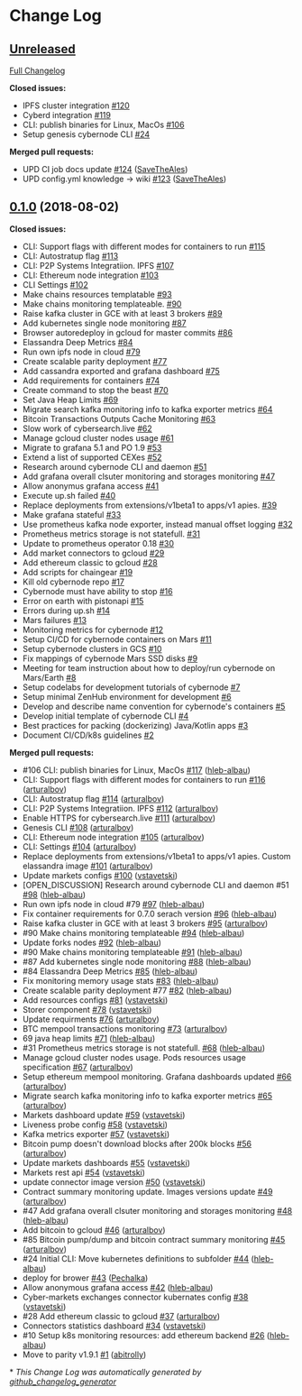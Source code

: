 # Change Log

## [Unreleased](https://github.com/cybercongress/cybernode/tree/HEAD)

[Full Changelog](https://github.com/cybercongress/cybernode/compare/0.1.0...HEAD)

**Closed issues:**

- IPFS cluster integration [\#120](https://github.com/cybercongress/cybernode/issues/120)
- Cyberd integration [\#119](https://github.com/cybercongress/cybernode/issues/119)
- CLI: publish binaries for Linux, MacOs [\#106](https://github.com/cybercongress/cybernode/issues/106)
- Setup genesis cybernode CLI [\#24](https://github.com/cybercongress/cybernode/issues/24)

**Merged pull requests:**

- UPD CI job docs update [\#124](https://github.com/cybercongress/cybernode/pull/124) ([SaveTheAles](https://github.com/SaveTheAles))
- UPD config.yml knowledge -\> wiki [\#123](https://github.com/cybercongress/cybernode/pull/123) ([SaveTheAles](https://github.com/SaveTheAles))

## [0.1.0](https://github.com/cybercongress/cybernode/tree/0.1.0) (2018-08-02)
**Closed issues:**

- CLI: Support flags with different modes for containers to run [\#115](https://github.com/cybercongress/cybernode/issues/115)
- CLI: Autostratup flag [\#113](https://github.com/cybercongress/cybernode/issues/113)
- CLI: P2P Systems Integratiion. IPFS [\#107](https://github.com/cybercongress/cybernode/issues/107)
- CLI: Ethereum node integration [\#103](https://github.com/cybercongress/cybernode/issues/103)
- CLI Settings [\#102](https://github.com/cybercongress/cybernode/issues/102)
- Make chains resources templatable [\#93](https://github.com/cybercongress/cybernode/issues/93)
- Make chains monitoring templateable. [\#90](https://github.com/cybercongress/cybernode/issues/90)
- Raise kafka cluster in GCE with at least 3 brokers [\#89](https://github.com/cybercongress/cybernode/issues/89)
- Add kubernetes single node  monitoring [\#87](https://github.com/cybercongress/cybernode/issues/87)
- Browser autoredeploy in gcloud for master commits [\#86](https://github.com/cybercongress/cybernode/issues/86)
- Elassandra Deep Metrics [\#84](https://github.com/cybercongress/cybernode/issues/84)
- Run own ipfs node in cloud [\#79](https://github.com/cybercongress/cybernode/issues/79)
- Create scalable parity deployment [\#77](https://github.com/cybercongress/cybernode/issues/77)
- Add cassandra exported and grafana dashboard [\#75](https://github.com/cybercongress/cybernode/issues/75)
- Add requirements for containers [\#74](https://github.com/cybercongress/cybernode/issues/74)
- Create command to stop the beast [\#70](https://github.com/cybercongress/cybernode/issues/70)
- Set Java Heap Limits [\#69](https://github.com/cybercongress/cybernode/issues/69)
- Migrate search kafka monitoring info to kafka exporter metrics [\#64](https://github.com/cybercongress/cybernode/issues/64)
- Bitcoin Transactions Outputs Cache Monitoring [\#63](https://github.com/cybercongress/cybernode/issues/63)
- Slow work of cybersearch.live [\#62](https://github.com/cybercongress/cybernode/issues/62)
- Manage gcloud cluster nodes usage [\#61](https://github.com/cybercongress/cybernode/issues/61)
- Migrate to grafana 5.1 and PO 1.9 [\#53](https://github.com/cybercongress/cybernode/issues/53)
- Extend a list of supported CEXes [\#52](https://github.com/cybercongress/cybernode/issues/52)
- Research around cybernode CLI and daemon [\#51](https://github.com/cybercongress/cybernode/issues/51)
- Add grafana overall clsuter monitoring and storages monitoring  [\#47](https://github.com/cybercongress/cybernode/issues/47)
- Allow anonymus grafana access [\#41](https://github.com/cybercongress/cybernode/issues/41)
- Execute up.sh failed [\#40](https://github.com/cybercongress/cybernode/issues/40)
- Replace deployments from extensions/v1beta1 to apps/v1 apies. [\#39](https://github.com/cybercongress/cybernode/issues/39)
- Make grafana stateful [\#33](https://github.com/cybercongress/cybernode/issues/33)
- Use prometheus kafka node exporter, instead manual offset logging [\#32](https://github.com/cybercongress/cybernode/issues/32)
- Prometheus metrics storage is not statefull. [\#31](https://github.com/cybercongress/cybernode/issues/31)
- Update to prometheus operator 0.18 [\#30](https://github.com/cybercongress/cybernode/issues/30)
- Add market connectors to gcloud [\#29](https://github.com/cybercongress/cybernode/issues/29)
- Add ethereum classic to gcloud [\#28](https://github.com/cybercongress/cybernode/issues/28)
- Add scripts for chaingear [\#19](https://github.com/cybercongress/cybernode/issues/19)
- Kill old cybernode repo [\#17](https://github.com/cybercongress/cybernode/issues/17)
- Cybernode must have ability to stop [\#16](https://github.com/cybercongress/cybernode/issues/16)
- Error on earth with pistonapi [\#15](https://github.com/cybercongress/cybernode/issues/15)
- Errors during up.sh [\#14](https://github.com/cybercongress/cybernode/issues/14)
- Mars failures [\#13](https://github.com/cybercongress/cybernode/issues/13)
- Monitoring metrics for cybernode [\#12](https://github.com/cybercongress/cybernode/issues/12)
- Setup CI/CD for cybernode containers on Mars  [\#11](https://github.com/cybercongress/cybernode/issues/11)
- Setup cybernode clusters in GCS [\#10](https://github.com/cybercongress/cybernode/issues/10)
- Fix mappings of cybernode Mars SSD disks [\#9](https://github.com/cybercongress/cybernode/issues/9)
- Meeting for team instruction about how to deploy/run cybernode on Mars/Earth [\#8](https://github.com/cybercongress/cybernode/issues/8)
- Setup codelabs for development tutorials of cybernode [\#7](https://github.com/cybercongress/cybernode/issues/7)
- Setup minimal ZenHub environment for development [\#6](https://github.com/cybercongress/cybernode/issues/6)
- Develop and describe name convention for cybernode's containers [\#5](https://github.com/cybercongress/cybernode/issues/5)
- Develop initial template of cybernode CLI [\#4](https://github.com/cybercongress/cybernode/issues/4)
- Best practices for packing \(dockerizing\) Java/Kotlin apps [\#3](https://github.com/cybercongress/cybernode/issues/3)
- Document CI/CD/k8s guidelines [\#2](https://github.com/cybercongress/cybernode/issues/2)

**Merged pull requests:**

- \#106 CLI: publish binaries for Linux, MacOs [\#117](https://github.com/cybercongress/cybernode/pull/117) ([hleb-albau](https://github.com/hleb-albau))
- CLI: Support flags with different modes for containers to run [\#116](https://github.com/cybercongress/cybernode/pull/116) ([arturalbov](https://github.com/arturalbov))
- CLI: Autostratup flag [\#114](https://github.com/cybercongress/cybernode/pull/114) ([arturalbov](https://github.com/arturalbov))
- CLI: P2P Systems Integratiion. IPFS [\#112](https://github.com/cybercongress/cybernode/pull/112) ([arturalbov](https://github.com/arturalbov))
- Enable HTTPS for cybersearch.live [\#111](https://github.com/cybercongress/cybernode/pull/111) ([arturalbov](https://github.com/arturalbov))
- Genesis CLI [\#108](https://github.com/cybercongress/cybernode/pull/108) ([arturalbov](https://github.com/arturalbov))
- CLI: Ethereum node integration [\#105](https://github.com/cybercongress/cybernode/pull/105) ([arturalbov](https://github.com/arturalbov))
- CLI: Settings [\#104](https://github.com/cybercongress/cybernode/pull/104) ([arturalbov](https://github.com/arturalbov))
- Replace deployments from extensions/v1beta1 to apps/v1 apies. Custom elassandra image [\#101](https://github.com/cybercongress/cybernode/pull/101) ([arturalbov](https://github.com/arturalbov))
- Update markets configs [\#100](https://github.com/cybercongress/cybernode/pull/100) ([vstavetski](https://github.com/vstavetski))
- \[OPEN\_DISCUSSION\] Research around cybernode CLI and daemon \#51 [\#98](https://github.com/cybercongress/cybernode/pull/98) ([hleb-albau](https://github.com/hleb-albau))
-  Run own ipfs node in cloud \#79 [\#97](https://github.com/cybercongress/cybernode/pull/97) ([hleb-albau](https://github.com/hleb-albau))
- Fix container requirements for 0.7.0 serach version [\#96](https://github.com/cybercongress/cybernode/pull/96) ([hleb-albau](https://github.com/hleb-albau))
- Raise kafka cluster in GCE with at least 3 brokers [\#95](https://github.com/cybercongress/cybernode/pull/95) ([arturalbov](https://github.com/arturalbov))
- \#90 Make chains monitoring templateable [\#94](https://github.com/cybercongress/cybernode/pull/94) ([hleb-albau](https://github.com/hleb-albau))
- Update forks nodes [\#92](https://github.com/cybercongress/cybernode/pull/92) ([hleb-albau](https://github.com/hleb-albau))
- \#90 Make chains monitoring templateable [\#91](https://github.com/cybercongress/cybernode/pull/91) ([hleb-albau](https://github.com/hleb-albau))
- \#87 Add kubernetes single node monitoring [\#88](https://github.com/cybercongress/cybernode/pull/88) ([hleb-albau](https://github.com/hleb-albau))
- \#84 Elassandra Deep Metrics [\#85](https://github.com/cybercongress/cybernode/pull/85) ([hleb-albau](https://github.com/hleb-albau))
- Fix monitoring memory usage stats [\#83](https://github.com/cybercongress/cybernode/pull/83) ([hleb-albau](https://github.com/hleb-albau))
- Create scalable parity deployment \#77 [\#82](https://github.com/cybercongress/cybernode/pull/82) ([hleb-albau](https://github.com/hleb-albau))
- Add resources configs [\#81](https://github.com/cybercongress/cybernode/pull/81) ([vstavetski](https://github.com/vstavetski))
- Storer component [\#78](https://github.com/cybercongress/cybernode/pull/78) ([vstavetski](https://github.com/vstavetski))
- Update requirments [\#76](https://github.com/cybercongress/cybernode/pull/76) ([arturalbov](https://github.com/arturalbov))
- BTC mempool transactions monitoring [\#73](https://github.com/cybercongress/cybernode/pull/73) ([arturalbov](https://github.com/arturalbov))
- 69 java heap limits [\#71](https://github.com/cybercongress/cybernode/pull/71) ([hleb-albau](https://github.com/hleb-albau))
- \#31 Prometheus metrics storage is not statefull. [\#68](https://github.com/cybercongress/cybernode/pull/68) ([hleb-albau](https://github.com/hleb-albau))
- Manage gcloud cluster nodes usage. Pods resources usage specification [\#67](https://github.com/cybercongress/cybernode/pull/67) ([arturalbov](https://github.com/arturalbov))
- Setup ethereum mempool monitoring. Grafana dashboards updated [\#66](https://github.com/cybercongress/cybernode/pull/66) ([arturalbov](https://github.com/arturalbov))
- Migrate search kafka monitoring info to kafka exporter metrics [\#65](https://github.com/cybercongress/cybernode/pull/65) ([arturalbov](https://github.com/arturalbov))
- Markets dashboard update [\#59](https://github.com/cybercongress/cybernode/pull/59) ([vstavetski](https://github.com/vstavetski))
- Liveness probe config [\#58](https://github.com/cybercongress/cybernode/pull/58) ([vstavetski](https://github.com/vstavetski))
- Kafka metrics exporter [\#57](https://github.com/cybercongress/cybernode/pull/57) ([vstavetski](https://github.com/vstavetski))
- Bitcoin pump doesn't download blocks after 200k blocks [\#56](https://github.com/cybercongress/cybernode/pull/56) ([arturalbov](https://github.com/arturalbov))
- Update markets dashboards [\#55](https://github.com/cybercongress/cybernode/pull/55) ([vstavetski](https://github.com/vstavetski))
- Markets rest api [\#54](https://github.com/cybercongress/cybernode/pull/54) ([vstavetski](https://github.com/vstavetski))
- update connector image version [\#50](https://github.com/cybercongress/cybernode/pull/50) ([vstavetski](https://github.com/vstavetski))
- Contract summary monitoring update. Images versions update [\#49](https://github.com/cybercongress/cybernode/pull/49) ([arturalbov](https://github.com/arturalbov))
- \#47 Add grafana overall clsuter monitoring and storages monitoring [\#48](https://github.com/cybercongress/cybernode/pull/48) ([hleb-albau](https://github.com/hleb-albau))
- Add bitcoin to gcloud [\#46](https://github.com/cybercongress/cybernode/pull/46) ([arturalbov](https://github.com/arturalbov))
- \#85 Bitcoin pump/dump and bitcoin contract summary monitoring [\#45](https://github.com/cybercongress/cybernode/pull/45) ([arturalbov](https://github.com/arturalbov))
- \#24 Initial CLI: Move kubernetes definitions to subfolder [\#44](https://github.com/cybercongress/cybernode/pull/44) ([hleb-albau](https://github.com/hleb-albau))
- deploy for brower [\#43](https://github.com/cybercongress/cybernode/pull/43) ([Pechalka](https://github.com/Pechalka))
- Allow anonymous grafana access [\#42](https://github.com/cybercongress/cybernode/pull/42) ([hleb-albau](https://github.com/hleb-albau))
- Cyber-markets exchanges connector kubernates config [\#38](https://github.com/cybercongress/cybernode/pull/38) ([vstavetski](https://github.com/vstavetski))
- \#28 Add ethereum classic to gcloud [\#37](https://github.com/cybercongress/cybernode/pull/37) ([arturalbov](https://github.com/arturalbov))
- Сonnectors statistics dashboard [\#34](https://github.com/cybercongress/cybernode/pull/34) ([vstavetski](https://github.com/vstavetski))
- \#10 Setup k8s monitoring resources: add ethereum backend [\#26](https://github.com/cybercongress/cybernode/pull/26) ([hleb-albau](https://github.com/hleb-albau))
- Move to parity v1.9.1 [\#1](https://github.com/cybercongress/cybernode/pull/1) ([abitrolly](https://github.com/abitrolly))



\* *This Change Log was automatically generated by [github_changelog_generator](https://github.com/skywinder/Github-Changelog-Generator)*